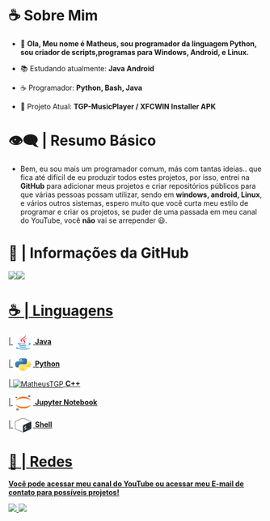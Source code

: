 # ☕ Sobre Mim

- 👋 **Ola, Meu nome é Matheus, sou programador da linguagem Python, sou criador de scripts,programas para Windows, Android, e Linux.**

- 📚 Estudando atualmente: **Java Android**

- ☕ Programador: **Python, Bash, Java**

- 🍷 Projeto Atual: **TGP-MusicPlayer / XFCWIN Installer APK**

# 👁️‍🗨️ | Resumo Básico
- Bem, eu sou mais um programador comum, más com tantas ideias.. que fica até difícil
de eu produzir todos estes projetos, por isso, entrei na **GitHub** para adicionar meus projetos e criar
repositórios públicos para que várias pessoas possam utilizar, sendo em **windows, android, Linux**, e vários outros
sistemas, espero muito que você curta meu estilo de programar e criar os projetos, se puder de uma passada em meu canal do YouTube,
você **não** vai se arrepender 😃.

# 📌 | Informações da GitHub

<div>
  <a href="https://github.com/MatheusTGamerPro">
  <img height="140em" src="https://github-readme-stats.vercel.app/api?username=matheustgamerpro&show_icons=true&theme=dark&include_all_commits=true&count_private=true"/><img height="143em" src="https://github-readme-stats.vercel.app/api/top-langs/?username=matheustgamerpro&layout=compact&langs_count=7&theme=dark"/>
</div>

# ☕ | Linguagens

| <img align="center" alt="MatheusTGP" height="30" width="40" src="https://github.com/devicons/devicon/blob/master/icons/java/java-original.svg"> **Java**

| <img align="center" alt="MatheusTGP" height="30" width="40" src="https://raw.githubusercontent.com/devicons/devicon/master/icons/python/python-original.svg"> **Python**

| <img align="center" alt="MatheusTGP" height="30" width="40" src="https://github.com/isocpp/logos/blob/master/cpp_logo.svg"> **C++**

| <img align="center" alt="MatheusTGP" height="30" width="40" src="https://github.com/devicons/devicon/blob/2ae2a900d2f041da66e950e4d48052658d850630/icons/jupyter/jupyter-original.svg"> **Jupyter Notebook**

| <img align="center" alt="MatheusTGP" height="30" width="40" src="https://github.com/devicons/devicon/blob/2ae2a900d2f041da66e950e4d48052658d850630/icons/bash/bash-original.svg"> **Shell**

# 🔎 | Redes
**Você pode acessar meu canal do YouTube ou acessar meu E-mail de contato para possíveis projetos!**

<a href="https://www.youtube.com/c/MatheusTGamerPro%E3%83%84" target="_blank"><img src="https://img.shields.io/badge/YouTube-FF0000?style=for-the-badge&logo=youtube&logoColor=white" target="_blank"> <a href = "matheustgpcontato@gmail.com"><img src="https://img.shields.io/badge/-Gmail-%23333?style=for-the-badge&logo=gmail&logoColor=white" target="_blank"></a>
